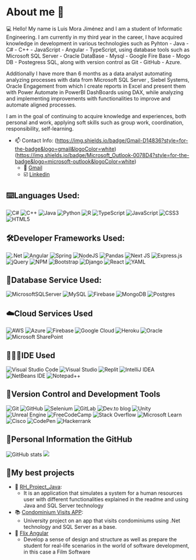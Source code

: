 # About me 👋
💻 Hello! My name is Luis Mora Jiménez and I am a student of Informatic Engineering. I am currently in my third year in the career, I have acquired knowledge in development in various technologies such as Pyhton - Java - C# - C++ - JavaScript - Angular - TypeScript, using database tools such as Microsoft SQL Server - Oracle DataBase - Mysql - Google Fire Base - Mogo DB - Postegress SQL, along with version control as Git - GitHub - Azure.

Additionally I have more than 6 months as a data analyst automating analyzing processes with data from Microsoft SQL Server , Siebel Systems, Oracle Engagement from which I create reports in Excel and present them with Power Automate in PowerBI DashBoards using DAX, while analyzing and implementing improvements with functionalities to improve and automate aligned processes.

I am in the goal of continuing to acquire knowledge and experiences, both personal and work, applying soft skills such as group work, coordination, responsibility, self-learning.
- 📫 Contact Info:
(https://img.shields.io/badge/Gmail-D14836?style=for-the-badge&logo=gmail&logoColor=white)
(https://img.shields.io/badge/Microsoft_Outlook-0078D4?style=for-the-badge&logo=microsoft-outlook&logoColor=white)
  - 📧 [Gmail](mailto:luismorajimenez35@gmail.com)
  - ☑️ [Linkedin](https://www.linkedin.com/in/luis-antonio-mora-ie/)

## ⌨️Languages Used:
![C#](https://img.shields.io/badge/c%23-%23239120.svg?style=for-the-badge&logo=csharp&logoColor=white)
![C++](https://img.shields.io/badge/c++-%2300599C.svg?style=for-the-badge&logo=c%2B%2B&logoColor=white)
![Java](https://img.shields.io/badge/java-%23ED8B00.svg?style=for-the-badge&logo=openjdk&logoColor=white)
![Python](https://img.shields.io/badge/python-3670A0?style=for-the-badge&logo=python&logoColor=ffdd54)
![R](https://img.shields.io/badge/r-%23276DC3.svg?style=for-the-badge&logo=r&logoColor=white)
![TypeScript](https://img.shields.io/badge/typescript-%23007ACC.svg?style=for-the-badge&logo=typescript&logoColor=white)
![JavaScript](https://img.shields.io/badge/javascript-%23323330.svg?style=for-the-badge&logo=javascript&logoColor=%23F7DF1E)
![CSS3](https://img.shields.io/badge/css3-%231572B6.svg?style=for-the-badge&logo=css3&logoColor=white)
![HTML5](https://img.shields.io/badge/html5-%23E34F26.svg?style=for-the-badge&logo=html5&logoColor=white)

## 🛠️Developer Frameworks Used:
![.Net](https://img.shields.io/badge/.NET-5C2D91?style=for-the-badge&logo=.net&logoColor=white)
![Angular](https://img.shields.io/badge/angular-%23DD0031.svg?style=for-the-badge&logo=angular&logoColor=white)
![Spring](https://img.shields.io/badge/spring-%236DB33F.svg?style=for-the-badge&logo=spring&logoColor=white)
![NodeJS](https://img.shields.io/badge/node.js-6DA55F?style=for-the-badge&logo=node.js&logoColor=white)
![Pandas](https://img.shields.io/badge/pandas-%23150458.svg?style=for-the-badge&logo=pandas&logoColor=white)
![Next JS](https://img.shields.io/badge/Next-black?style=for-the-badge&logo=next.js&logoColor=white)
![Express.js](https://img.shields.io/badge/express.js-%23404d59.svg?style=for-the-badge&logo=express&logoColor=%2361DAFB)
![jQuery](https://img.shields.io/badge/jquery-%230769AD.svg?style=for-the-badge&logo=jquery&logoColor=white)
![NPM](https://img.shields.io/badge/NPM-%23CB3837.svg?style=for-the-badge&logo=npm&logoColor=white)
![Bootstrap](https://img.shields.io/badge/bootstrap-%238511FA.svg?style=for-the-badge&logo=bootstrap&logoColor=white)
![Django](https://img.shields.io/badge/django-%23092E20.svg?style=for-the-badge&logo=django&logoColor=white)
![React](https://img.shields.io/badge/react-%2320232a.svg?style=for-the-badge&logo=react&logoColor=%2361DAFB)
![YAML](https://img.shields.io/badge/yaml-%23ffffff.svg?style=for-the-badge&logo=yaml&logoColor=151515)

## 🔐Database Service Used:
![MicrosoftSQLServer](https://img.shields.io/badge/Microsoft%20SQL%20Server-CC2927?style=for-the-badge&logo=microsoft%20sql%20server&logoColor=white)
![MySQL](https://img.shields.io/badge/mysql-4479A1.svg?style=for-the-badge&logo=mysql&logoColor=white)
![Firebase](https://img.shields.io/badge/firebase-a08021?style=for-the-badge&logo=firebase&logoColor=ffcd34)
![MongoDB](https://img.shields.io/badge/MongoDB-%234ea94b.svg?style=for-the-badge&logo=mongodb&logoColor=white)
![Postgres](https://img.shields.io/badge/postgres-%23316192.svg?style=for-the-badge&logo=postgresql&logoColor=white)

## ☁️Cloud Services Used
![AWS](https://img.shields.io/badge/AWS-%23FF9900.svg?style=for-the-badge&logo=amazon-aws&logoColor=white)
![Azure](https://img.shields.io/badge/azure-%230072C6.svg?style=for-the-badge&logo=microsoftazure&logoColor=white)
![Firebase](https://img.shields.io/badge/firebase-%23039BE5.svg?style=for-the-badge&logo=firebase)
![Google Cloud](https://img.shields.io/badge/GoogleCloud-%234285F4.svg?style=for-the-badge&logo=google-cloud&logoColor=white)
![Heroku](https://img.shields.io/badge/heroku-%23430098.svg?style=for-the-badge&logo=heroku&logoColor=white)
![Oracle](https://img.shields.io/badge/Oracle-F80000?style=for-the-badge&logo=oracle&logoColor=white)
![Microsoft SharePoint ](https://img.shields.io/badge/Microsoft_SharePoint-0078D4?style=for-the-badge&logo=microsoft-sharepoint&logoColor=white)

## 🧑🏼‍💻IDE Used
![Visual Studio Code](https://img.shields.io/badge/Visual%20Studio%20Code-0078d7.svg?style=for-the-badge&logo=visual-studio-code&logoColor=white)
![Visual Studio](https://img.shields.io/badge/Visual%20Studio-5C2D91.svg?style=for-the-badge&logo=visual-studio&logoColor=white)
![Replit](https://img.shields.io/badge/Replit-DD1200?style=for-the-badge&logo=Replit&logoColor=white)
![IntelliJ IDEA](https://img.shields.io/badge/IntelliJIDEA-000000.svg?style=for-the-badge&logo=intellij-idea&logoColor=white)
![NetBeans IDE](https://img.shields.io/badge/NetBeansIDE-1B6AC6.svg?style=for-the-badge&logo=apache-netbeans-ide&logoColor=white)
![Notepad++](https://img.shields.io/badge/Notepad++-90E59A.svg?style=for-the-badge&logo=notepad%2b%2b&logoColor=black)

## 💾Version Control and Development Tools
![Git](https://img.shields.io/badge/git-%23F05033.svg?style=for-the-badge&logo=git&logoColor=white)
![GitHub](https://img.shields.io/badge/github-%23121011.svg?style=for-the-badge&logo=github&logoColor=white)
![Selenium](https://img.shields.io/badge/-selenium-%43B02A?style=for-the-badge&logo=selenium&logoColor=white)
![GitLab](https://img.shields.io/badge/gitlab-%23181717.svg?style=for-the-badge&logo=gitlab&logoColor=white)
![Dev.to blog](https://img.shields.io/badge/dev.to-0A0A0A?style=for-the-badge&logo=dev.to&logoColor=white)
![Unity](https://img.shields.io/badge/unity-%23000000.svg?style=for-the-badge&logo=unity&logoColor=white)
![Unreal Engine](https://img.shields.io/badge/unrealengine-%23313131.svg?style=for-the-badge&logo=unrealengine&logoColor=white)
![FreeCodeCamp](https://img.shields.io/badge/Freecodecamp-%23123.svg?&style=for-the-badge&logo=freecodecamp&logoColor=green)
![Stack Overflow](https://img.shields.io/badge/-Stackoverflow-FE7A16?style=for-the-badge&logo=stack-overflow&logoColor=white)
![Microsoft Learn](https://img.shields.io/badge/Microsoft_Learn-258ffa?style=for-the-badge&logo=microsoft&logoColor=white)
![Cisco](https://img.shields.io/badge/cisco-%23049fd9.svg?style=for-the-badge&logo=cisco&logoColor=black)
![CodePen](https://img.shields.io/badge/Codepen-000000?style=for-the-badge&logo=codepen&logoColor=white)
![Hackerrank](https://img.shields.io/badge/-Hackerrank-2EC866?style=for-the-badge&logo=HackerRank&logoColor=white)

## 🔋Personal Information the GitHub
![GitHub stats](https://github-readme-stats.vercel.app/api?username=LuisJimenez35&show_icons=true&theme=radical) 
![](https://github-readme-stats.vercel.app/api/top-langs/?username=LuisJimenez35&theme=radical&hide_border=false&include_all_commits=true&count_private=true&layout=compact)


## 📁My best projects

- 💼 [RH_Project_Java](https://github.com/LuisJimenez35/RH_Project_Java.git):
  - It is an application that simulates a system for a human resources user with different functionalities explained in the readme and using Java and SQL Server technology 
- 📚 [Condominium Visits APP](https://github.com/LuisJimenez35/CondominiumApp.git):
  - University project on an app that visits condominiums using .Net technology and SQL Server as a base.
- 🍿 [Flix Angular](https://github.com/LuisJimenez35/Flx-Angular)
  - Develop a sense of design and structure as well as prepare the student for real-life scenarios in the world of software development, in this case a Film Software
